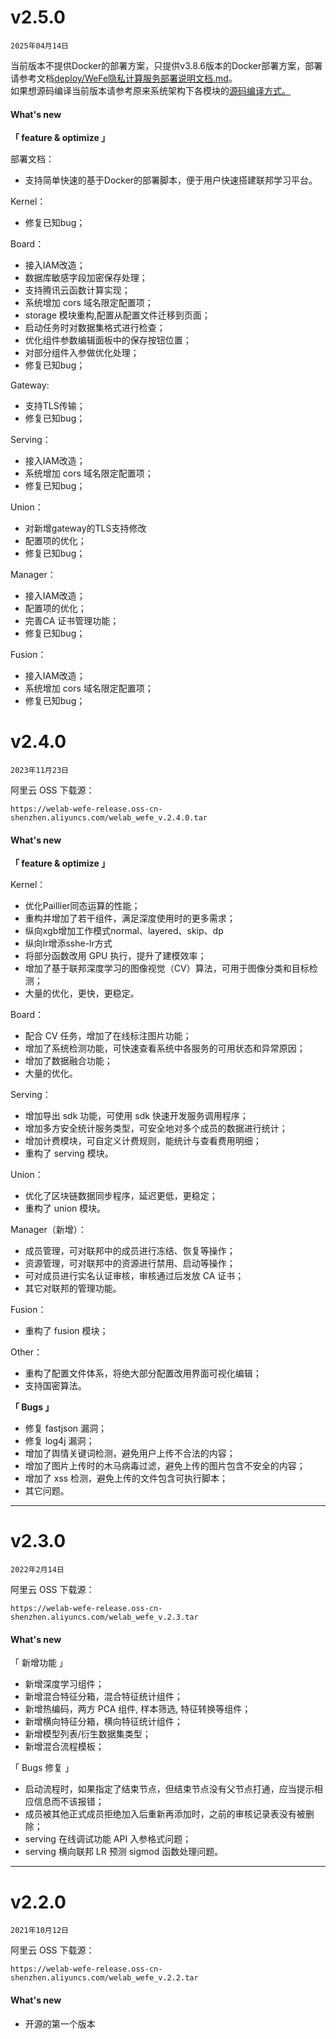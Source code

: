 # v2.5.0
`2025年04月14日`

当前版本不提供Docker的部署方案，只提供v3.8.6版本的Docker部署方案，部署请参考文档[deploy/WeFe隐私计算服务部署说明文档.md](../../deploy/WeFe隐私计算服务部署说明文档.md)。  
如果想源码编译当前版本请参考原来系统架构下各模块的[源码编译方式。](../../README.md)  


#### What's new
**「 feature & optimize 」**  

部署文档：
- 支持简单快速的基于Docker的部署脚本，便于用户快速搭建联邦学习平台。

Kernel：
- 修复已知bug；

Board：
- 接入IAM改造；
- 数据库敏感字段加密保存处理；
- 支持腾讯云函数计算实现；
- 系统增加 cors 域名限定配置项；
- storage 模块重构,配置从配置文件迁移到页面；
- 启动任务时对数据集格式进行检查；
- 优化组件参数编辑面板中的保存按钮位置；
- 对部分组件入参做优化处理；
- 修复已知bug；

Gateway:
- 支持TLS传输；
- 修复已知bug；


Serving：
- 接入IAM改造；
- 系统增加 cors 域名限定配置项；
- 修复已知bug；

Union：
- 对新增gateway的TLS支持修改
- 配置项的优化；
- 修复已知bug；

Manager：
- 接入IAM改造；
- 配置项的优化；
- 完善CA 证书管理功能；
- 修复已知bug；

Fusion：
- 接入IAM改造；
- 系统增加 cors 域名限定配置项；
- 修复已知bug；

# v2.4.0
`2023年11月23日`

阿里云 OSS 下载源：

    https://welab-wefe-release.oss-cn-shenzhen.aliyuncs.com/welab_wefe_v.2.4.0.tar

#### What's new

**「 feature & optimize 」**

Kernel：
- 优化Paillier同态运算的性能；
- 重构并增加了若干组件，满足深度使用时的更多需求；
- 纵向xgb增加工作模式normal、layered、skip、dp
- 纵向lr增添sshe-lr方式
- 将部分函数改用 GPU 执行，提升了建模效率；
- 增加了基于联邦深度学习的图像视觉（CV）算法，可用于图像分类和目标检测；
- 大量的优化，更快，更稳定。


Board：
- 配合 CV 任务，增加了在线标注图片功能；
- 增加了系统检测功能，可快速查看系统中各服务的可用状态和异常原因；
- 增加了数据融合功能；
- 大量的优化。


Serving：
- 增加导出 sdk 功能，可使用 sdk 快速开发服务调用程序；
- 增加多方安全统计服务类型，可安全地对多个成员的数据进行统计；
- 增加计费模块，可自定义计费规则，能统计与查看费用明细；
- 重构了 serving 模块。


Union：
- 优化了区块链数据同步程序，延迟更低，更稳定；
- 重构了 union 模块。


Manager（新增）：
- 成员管理，可对联邦中的成员进行冻结、恢复等操作；
- 资源管理，可对联邦中的资源进行禁用、启动等操作；
- 可对成员进行实名认证审核，审核通过后发放 CA 证书；
- 其它对联邦的管理功能。


Fusion：
- 重构了 fusion 模块；


Other：
- 重构了配置文件体系，将绝大部分配置改用界面可视化编辑；
- 支持国密算法。


**「 Bugs 」**

- 修复 fastjson 漏洞；
- 修复 log4j 漏洞；
- 增加了舆情关键词检测，避免用户上传不合法的内容；
- 增加了图片上传时的木马病毒过滤，避免上传的图片包含不安全的内容；
- 增加了 xss 检测，避免上传的文件包含可执行脚本；
- 其它问题。

---

# v2.3.0
`2022年2月14日`

阿里云 OSS 下载源：

    https://welab-wefe-release.oss-cn-shenzhen.aliyuncs.com/welab_wefe_v.2.3.tar

#### What's new

「 新增功能 」

- 新增深度学习组件；
- 新增混合特征分箱，混合特征统计组件；
- 新增热编码，两方 PCA 组件, 样本筛选, 特征转换等组件；
- 新增横向特征分箱，横向特征统计组件；
- 新增模型列表/衍生数据集类型；
- 新增混合流程模板；

「 Bugs 修复 」

- 启动流程时，如果指定了结束节点，但结束节点没有父节点打通，应当提示相应信息而不该报错；
- 成员被其他正式成员拒绝加入后重新再添加时，之前的审核记录表没有被删除；
- serving 在线调试功能 API 入参格式问题；
- serving 横向联邦 LR 预测 sigmod 函数处理问题。

---

# v2.2.0
`2021年10月12日`

阿里云 OSS 下载源：

    https://welab-wefe-release.oss-cn-shenzhen.aliyuncs.com/welab_wefe_v.2.2.tar

#### What's new
* 开源的第一个版本


